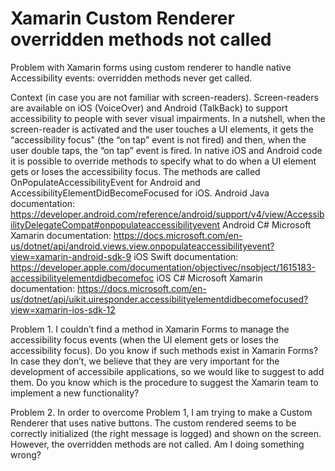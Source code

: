 # Xamarin Custom Renderer overridden methods not called
Problem with Xamarin forms using custom renderer to handle native Accessibility events: overridden methods never get called.

Context (in case you are not familiar with screen-readers). Screen-readers are available on iOS (VoiceOver) and Android (TalkBack) to support accessibility to people with sever visual impairments. In a nutshell, when the screen-reader is activated and the user touches a UI elements, it gets the “accessibility focus" (the “on tap” event is not fired) and then, when the user double taps, the “on tap” event is fired. In native iOS and Android code it is possible to override methods to specify what to do when a UI element gets or loses the accessibility focus. The methods are called OnPopulateAccessibilityEvent for Android and AccessibilityElementDidBecomeFocused for iOS.
Android Java documentation: https://developer.android.com/reference/android/support/v4/view/AccessibilityDelegateCompat#onpopulateaccessibilityevent
Android C# Microsoft Xamarin documentation: https://docs.microsoft.com/en-us/dotnet/api/android.views.view.onpopulateaccessibilityevent?view=xamarin-android-sdk-9
iOS Swift documentation: https://developer.apple.com/documentation/objectivec/nsobject/1615183-accessibilityelementdidbecomefoc
iOS C# Microsoft Xamarin documentation: https://docs.microsoft.com/en-us/dotnet/api/uikit.uiresponder.accessibilityelementdidbecomefocused?view=xamarin-ios-sdk-12


Problem 1. I couldn’t find a method in Xamarin Forms to manage the accessibility focus events (when the UI element gets or loses the accessibility focus). Do you know if such methods exist in Xamarin Forms? In case they don’t, we believe that they are very important for the development of accessibile applications, so we would like to suggest to add them. Do you know which is the procedure to suggest the Xamarin team to implement a new functionality?

Problem 2. In order to overcome Problem 1, I am trying to make a Custom Renderer that uses native buttons. The custom rendered seems to be correctly initialized (the right message is logged) and shown on the screen. However, the overridden methods are not called. Am I doing something wrong? 
